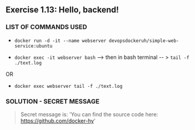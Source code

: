 ## Exercise 1.13: Hello, backend!
### LIST OF COMMANDS USED  

- ``` docker run -d -it --name webserver devopsdockeruh/simple-web-service:ubuntu ```

- ``` docker exec -it webserver bash ``` 
--> then in bash terminal -- > 
``` tail -f ./text.log ```

OR 

- ``` docker exec webserver tail -f ./text.log ```


### SOLUTION - SECRET MESSAGE   

> Secret message is: 'You can find the source code here: https://github.com/docker-hy'